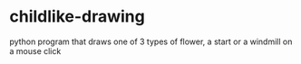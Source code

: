 # childlike-drawing
python program that draws one of 3 types of flower, a start or a windmill on a mouse click
